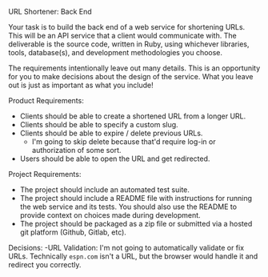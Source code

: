 URL Shortener: Back End

Your task is to build the back end of a web service for shortening URLs. This will be an API service that a client would communicate with. The deliverable is the source code, written in Ruby, using whichever libraries, tools, database(s), and development methodologies you choose.

The requirements intentionally leave out many details. This is an opportunity for you to make decisions about the design of the service. What you leave out is just as important as what you include!

Product Requirements:

- Clients should be able to create a shortened URL from a longer URL.
- Clients should be able to specify a custom slug.
- Clients should be able to expire / delete previous URLs.
    - I'm going to skip delete because that'd require log-in or authorization of some sort.
- Users should be able to open the URL and get redirected.

Project Requirements:

- The project should include an automated test suite.
- The project should include a README file with instructions for running the web service and its tests. You should also use the README to provide context on choices made during development.
- The project should be packaged as a zip file or submitted via a hosted git platform (Github, Gitlab, etc).


Decisions:
-URL Validation: I'm not going to automatically validate or fix URLs. Technically `espn.com` isn't a URL, but the browser would handle it and redirect you correctly. 